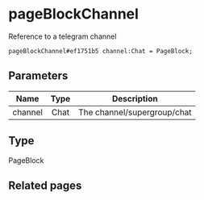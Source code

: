 # pageBlockChannel
Reference to a telegram channel

```
pageBlockChannel#ef1751b5 channel:Chat = PageBlock;
```

## Parameters
| Name | Type | Description |
| ---- | :----: | ----------- |
| channel | Chat | The channel/supergroup/chat |


## Type
PageBlock

## Related pages
